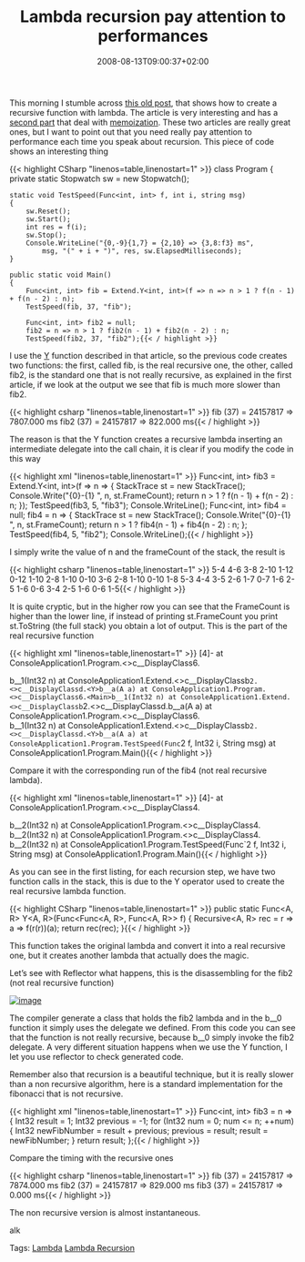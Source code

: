 ﻿---
title: "Lambda recursion pay attention to performances"
description: ""
date: 2008-08-13T09:00:37+02:00
draft: false
tags: [Uncategorized]
categories: [General]
---
This morning I stumble across [this old post](http://blogs.msdn.com/wesdyer/archive/2007/02/02/anonymous-recursion-in-c.aspx), that shows how to create a recursive function with lambda. The article is very interesting and has a [second part](http://blogs.msdn.com/wesdyer/archive/2007/02/05/memoization-and-anonymous-recursion.aspx) that deal with [memoization](http://en.wikipedia.org/wiki/Memoization). These two articles are really great ones, but I want to point out that you need really pay attention to performance each time you speak about recursion. This piece of code shows an interesting thing

{{< highlight CSharp "linenos=table,linenostart=1" >}}
class Program
{
    private static Stopwatch sw = new Stopwatch();

    static void TestSpeed(Func<int, int> f, int i, string msg)
    {
        sw.Reset();
        sw.Start();
        int res = f(i);
        sw.Stop();
        Console.WriteLine("{0,-9}{1,7} = {2,10} => {3,8:f3} ms",
            msg, "(" + i + ")", res, sw.ElapsedMilliseconds);
    }

    public static void Main()
    {
        Func<int, int> fib = Extend.Y<int, int>(f => n => n > 1 ? f(n - 1) + f(n - 2) : n);
        TestSpeed(fib, 37, "fib");

        Func<int, int> fib2 = null;
        fib2 = n => n > 1 ? fib2(n - 1) + fib2(n - 2) : n;
        TestSpeed(fib2, 37, "fib2");{{< / highlight >}}

<!-- Code inserted with Steve Dunn's Windows Live Writer Code Formatter Plugin.  http://dunnhq.com -->

I use the [Y](http://blogs.msdn.com/wesdyer/archive/2007/02/02/anonymous-recursion-in-c.aspx) function described in that article, so the previous code creates two functions: the first, called fib, is the real recursive one, the other, called fib2, is the standard one that is not really recursive, as explained in the first article, if we look at the output we see that fib is much more slower than fib2.

{{< highlight csharp "linenos=table,linenostart=1" >}}
fib         (37) =   24157817 => 7807.000 ms
fib2        (37) =   24157817 =>  822.000 ms{{< / highlight >}}

<!-- Code inserted with Steve Dunn's Windows Live Writer Code Formatter Plugin.  http://dunnhq.com -->

The reason is that the Y function creates a recursive lambda inserting an intermediate delegate into the call chain, it is clear if you modify the code in this way

{{< highlight xml "linenos=table,linenostart=1" >}}
Func<int, int> fib3 = Extend.Y<int, int>(f => n =>
{
    StackTrace st = new StackTrace();
    Console.Write("{0}-{1} ", n, st.FrameCount);
    return n > 1 ? f(n - 1) + f(n - 2) : n;
});
TestSpeed(fib3, 5, "fib3");
Console.WriteLine();
Func<int, int> fib4 = null;
fib4 = n =>
{
    StackTrace st = new StackTrace();
    Console.Write("{0}-{1} ", n, st.FrameCount);
    return n > 1 ? fib4(n - 1) + fib4(n - 2) : n;
};
TestSpeed(fib4, 5, "fib2");
Console.WriteLine();{{< / highlight >}}

<!-- Code inserted with Steve Dunn's Windows Live Writer Code Formatter Plugin.  http://dunnhq.com -->

I simply write the value of n and the frameCount of the stack, the result is

{{< highlight csharp "linenos=table,linenostart=1" >}}
5-4 4-6 3-8 2-10 1-12 0-12 1-10 2-8 1-10 0-10 3-6 2-8 1-10 0-10 1-8 
5-3 4-4 3-5 2-6 1-7 0-7 1-6 2-5 1-6 0-6 3-4 2-5 1-6 0-6 1-5{{< / highlight >}}

<!-- Code inserted with Steve Dunn's Windows Live Writer Code Formatter Plugin.  http://dunnhq.com -->

It is quite cryptic, but in the higher row you can see that the FrameCount is higher than the lower line, if instead of printing st.FrameCount you print st.ToString (the full stack) you obtain a lot of output. This is the part of the real recursive function

{{< highlight xml "linenos=table,linenostart=1" >}}
[4]-   at ConsoleApplication1.Program.<>c__DisplayClass6.<Main>b__1(Int32 n)
   at ConsoleApplication1.Extend.<>c__DisplayClassb`2.<>c__DisplayClassd.<Y>b__a(A a)
   at ConsoleApplication1.Program.<>c__DisplayClass6.<Main>b__1(Int32 n)
   at ConsoleApplication1.Extend.<>c__DisplayClassb`2.<>c__DisplayClassd.<Y>b__a(A a)
   at ConsoleApplication1.Program.<>c__DisplayClass6.<Main>b__1(Int32 n)
   at ConsoleApplication1.Extend.<>c__DisplayClassb`2.<>c__DisplayClassd.<Y>b__a(A a)
   at ConsoleApplication1.Program.TestSpeed(Func`2 f, Int32 i, String msg)
   at ConsoleApplication1.Program.Main(){{< / highlight >}}

<!-- Code inserted with Steve Dunn's Windows Live Writer Code Formatter Plugin.  http://dunnhq.com -->

Compare it with the corresponding run of the fib4 (not real recursive lambda).

{{< highlight xml "linenos=table,linenostart=1" >}}
[4]-   at ConsoleApplication1.Program.<>c__DisplayClass4.<Main>b__2(Int32 n)
   at ConsoleApplication1.Program.<>c__DisplayClass4.<Main>b__2(Int32 n)
   at ConsoleApplication1.Program.<>c__DisplayClass4.<Main>b__2(Int32 n)
   at ConsoleApplication1.Program.TestSpeed(Func`2 f, Int32 i, String msg)
   at ConsoleApplication1.Program.Main(){{< / highlight >}}

<!-- Code inserted with Steve Dunn's Windows Live Writer Code Formatter Plugin.  http://dunnhq.com -->

As you can see in the first listing, for each recursion step, we have two function calls in the stack, this is due to the Y operator used to create the real recursive lambda function.

{{< highlight CSharp "linenos=table,linenostart=1" >}}
public static Func<A, R> Y<A, R>(Func<Func<A, R>, Func<A, R>> f)
{
    Recursive<A, R> rec = r => a => f(r(r))(a);
    return rec(rec);
}{{< / highlight >}}

<!-- Code inserted with Steve Dunn's Windows Live Writer Code Formatter Plugin.  http://dunnhq.com -->

This function takes the original lambda and convert it into a real recursive one, but it creates another lambda that actually does the magic.

Let’s see with Reflector what happens, this is the disassembling for the fib2 (not real recursive function)

[![image](https://www.codewrecks.com/blog/wp-content/uploads/2008/08/image-thumb5.png)](https://www.codewrecks.com/blog/wp-content/uploads/2008/08/image4.png)

The compiler generate a class that holds the fib2 lambda and in the b\_\_0 function it simply uses the delegate we defined. From this code you can see that the function is not really recursive, because b\_\_0 simply invoke the fib2 delegate. A very different situation happens when we use the Y function, I let you use reflector to check generated code.

Remember also that recursion is a beautiful technique, but it is really slower than a non recursive algorithm, here is a standard implementation for the fibonacci that is not recursive.

{{< highlight xml "linenos=table,linenostart=1" >}}
Func<int, int> fib3 = n =>
    {
        Int32 result = 1;
        Int32 previous = -1;
        for (Int32 num = 0; num <= n; ++num)
        {
            Int32 newFibNumber = result + previous;
            previous = result;
            result = newFibNumber;
        }
        return result;
    };{{< / highlight >}}

<!-- Code inserted with Steve Dunn's Windows Live Writer Code Formatter Plugin.  http://dunnhq.com -->

Compare the timing with the recursive ones

{{< highlight csharp "linenos=table,linenostart=1" >}}
fib         (37) =   24157817 => 7874.000 ms
fib2        (37) =   24157817 =>  829.000 ms
fib3        (37) =   24157817 =>    0.000 ms{{< / highlight >}}

<!-- Code inserted with Steve Dunn's Windows Live Writer Code Formatter Plugin.  http://dunnhq.com -->

The non recursive version is almost instantaneous.

alk

Tags: [Lambda](http://technorati.com/tag/Lambda) [Lambda Recursion](http://technorati.com/tag/Lambda%20Recursion)

<!--dotnetkickit-->
